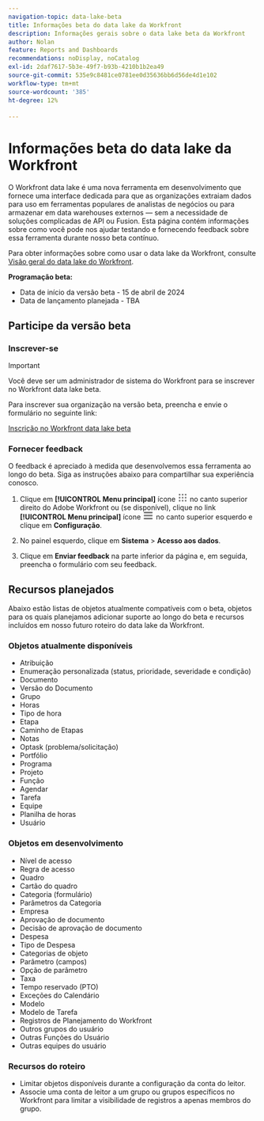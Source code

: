 ```yaml
---
navigation-topic: data-lake-beta
title: Informações beta do data lake da Workfront
description: Informações gerais sobre o data lake beta da Workfront
author: Nolan
feature: Reports and Dashboards
recommendations: noDisplay, noCatalog
exl-id: 2daf7617-5b3e-49f7-b93b-4210b1b2ea49
source-git-commit: 535e9c8481ce0781ee0d35636bb6d56de4d1e102
workflow-type: tm+mt
source-wordcount: '385'
ht-degree: 12%

---
```


# Informações beta do data lake da Workfront

O Workfront data lake é uma nova ferramenta em desenvolvimento que fornece uma interface dedicada para que as organizações extraiam dados para uso em ferramentas populares de analistas de negócios ou para armazenar em data warehouses externos — sem a necessidade de soluções complicadas de API ou Fusion. Esta página contém informações sobre como você pode nos ajudar testando e fornecendo feedback sobre essa ferramenta durante nosso beta contínuo.

Para obter informações sobre como usar o data lake da Workfront, consulte [Visão geral do data lake do Workfront](/help/quicksilver/reports-and-dashboards/data-lake/data-lake-overview.md).

**Programação beta:**

* Data de início da versão beta - 15 de abril de 2024
* Data de lançamento planejada - TBA

## Participe da versão beta

### Inscrever-se

>[!IMPORTANT]
>
>Você deve ser um administrador de sistema do Workfront para se inscrever no Workfront data lake beta.

Para inscrever sua organização na versão beta, preencha e envie o formulário no seguinte link:

[Inscrição no Workfront data lake beta](https://adobe.ly/workfrontdatalake)

### Fornecer feedback

O feedback é apreciado à medida que desenvolvemos essa ferramenta ao longo do beta. Siga as instruções abaixo para compartilhar sua experiência conosco.

1. Clique em **[!UICONTROL Menu principal]** ícone ![Menu principal](/help/_includes/assets/main-menu-icon.png) no canto superior direito do Adobe Workfront ou (se disponível), clique no link **[!UICONTROL Menu principal]** ícone ![Menu principal](/help/_includes/assets/main-menu-icon-left-nav.png) no canto superior esquerdo e clique em **Configuração**.

1. No painel esquerdo, clique em **Sistema** > **Acesso aos dados**.

1. Clique em **Enviar feedback** na parte inferior da página e, em seguida, preencha o formulário com seu feedback.

## Recursos planejados

Abaixo estão listas de objetos atualmente compatíveis com o beta, objetos para os quais planejamos adicionar suporte ao longo do beta e recursos incluídos em nosso futuro roteiro do data lake da Workfront.

### Objetos atualmente disponíveis

* Atribuição
* Enumeração personalizada (status, prioridade, severidade e condição)
* Documento
* Versão do Documento
* Grupo
* Horas
* Tipo de hora
* Etapa
* Caminho de Etapas
* Notas
* Optask (problema/solicitação)
* Portfólio
* Programa
* Projeto
* Função
* Agendar
* Tarefa
* Equipe
* Planilha de horas
* Usuário

### Objetos em desenvolvimento

* Nível de acesso
* Regra de acesso
* Quadro
* Cartão do quadro
* Categoria (formulário)
* Parâmetros da Categoria
* Empresa
* Aprovação de documento
* Decisão de aprovação de documento
* Despesa
* Tipo de Despesa
* Categorias de objeto
* Parâmetro (campos)
* Opção de parâmetro
* Taxa
* Tempo reservado (PTO)
* Exceções do Calendário
* Modelo
* Modelo de Tarefa
* Registros de Planejamento do Workfront
* Outros grupos do usuário
* Outras Funções do Usuário
* Outras equipes do usuário

### Recursos do roteiro

* Limitar objetos disponíveis durante a configuração da conta do leitor.
* Associe uma conta de leitor a um grupo ou grupos específicos no Workfront para limitar a visibilidade de registros a apenas membros do grupo.
